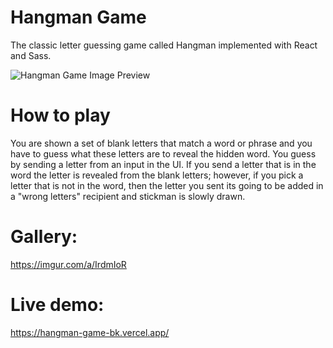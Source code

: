 # Hangman Game
The classic letter guessing game called Hangman implemented with React and Sass.

<img src="https://i.imgur.com/O9P2wqZ.png" title="Hangman Game Image Preview"/>

# How to play
You are shown a set of blank letters that match a word or phrase and you have to guess what these letters are to reveal the hidden word. You guess by sending a letter from an input in the UI. If you send a letter that is in the word the letter is revealed from the blank letters; however, if you pick a letter that is not in the word, then the letter you sent its going to be added in a "wrong letters" recipient and stickman is slowly drawn.

# Gallery:
https://imgur.com/a/IrdmIoR

# Live demo:
https://hangman-game-bk.vercel.app/




